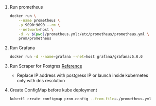 1. Run prometheus
    ```bash
    docker run \
        --name prometheus \
        -p 9090:9090 --rm \
        --network=host \
        -d -v $(pwd)/prometheus.yml:/etc/prometheus/prometheus.yml \
        prom/prometheus
    ```

2. Run Grafana
    ```bash
    docker run -d --name=grafana --net=host grafana/grafana:5.0.0
    ```
3. Run Scraper for Postgres [Reference](https://github.com/prometheus-community/postgres_exporter)
    - Replace IP address with postgress IP or launch inside kubernetes only with dns resolution

4. Create ConfigMap before kube deployment
    ```bash
    kubectl create configmap prom-config --from-file=./prometheus.yml
    ```
